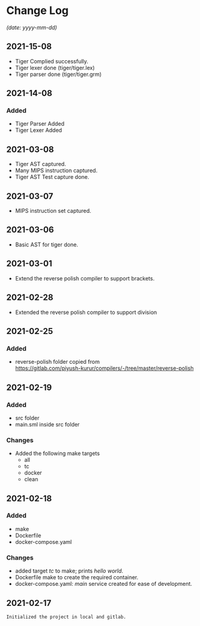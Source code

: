 # Change Log 

  _(date: yyyy-mm-dd)_


## 2021-15-08
- Tiger Complied successfully.
- Tiger lexer done (tiger/tiger.lex)
- Tiger parser done (tiger/tiger.grm) 
## 2021-14-08
### Added
- Tiger Parser Added
- Tiger Lexer Added
## 2021-03-08
- Tiger AST captured.
- Many MIPS instruction captured.
- Tiger AST Test capture done.
## 2021-03-07
- MIPS instruction set captured.
## 2021-03-06
- Basic AST for tiger done.

## 2021-03-01
- Extend the reverse polish compiler to support brackets.
## 2021-02-28
- Extended the reverse polish compiler to support division
## 2021-02-25
### Added
- reverse-polish folder copied from <br>
  https://gitlab.com/piyush-kurur/compilers/-/tree/master/reverse-polish
## 2021-02-19

### Added
- src folder
- main.sml inside src folder

### Changes
- Added the following make targets
  - all
  - tc
  - docker
  - clean

## 2021-02-18
### Added
- make
- Dockerfile
- docker-compose.yaml
### Changes
- added target _tc_ to make; prints _hello world_.
- Dockerfile make to create the required container.
- docker-compose.yaml: _main_ service created for ease of development.
## 2021-02-17
    Initialized the project in local and gitlab.